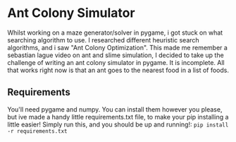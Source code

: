 # Ant Colony Simulator
Whilst working on a maze generator/solver in pygame, i got stuck on what searching algorithm to use. I researched different heuristic search algorithms, and i saw "Ant Colony Optimization".
This made me remember a sebastian lague video on ant and slime simulation, I decided to take up the challenge of writing an ant colony simulator in pygame. 
It is incomplete. 
All that works right now is that an ant goes to the nearest food in a list of foods.

## Requirements
You'll need pygame and numpy.
You can install them however you please, but ive made a handy little requirements.txt file, to make your pip installing a little easier!
Simply run this, and you should be up and running!:
```pip install -r requirements.txt```
